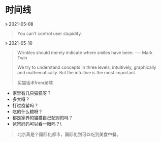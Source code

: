 # 时间线

&raquo; 2021-05-08
> You can't control user stupidity.

&raquo; 2021-05-10
> Wrinkles should merely indicate where smiles have been. --- Mark Twin 
> 
> We try to understand concepts in three levels, intuitively, graphically and mathematically. But the intuitive is the most important.
> 
> 买猫话术from龙啸
  - 家里有几只猫猫呀？
  - 多大呀？
  - 打过疫苗吗？
  - 吃的什么粮呀？
  - 都是家养的猫猫自己配对的吗？
  - 爸爸妈妈可以看一眼吗？\
> 北京真是个国际化都市，国际化到可以吃到美食中餐。
